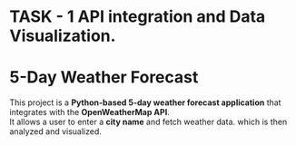 # TASK - 1 API integration and Data Visualization.

<h1>5-Day Weather Forecast</h1>
<p>This project is a <b>Python-based 5-day weather forecast application</b> that integrates with the <b>OpenWeatherMap API</b>.<br> It allows a user to enter a <b>city name</b> and fetch weather data. which is then analyzed and visualized.</p>